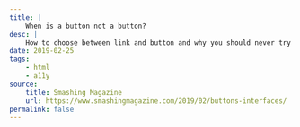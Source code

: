 ```yaml
---
title: |
    When is a button not a button?
desc: |
    How to choose between link and button and why you should never try to recreate a native `<button>` with JS.
date: 2019-02-25
tags:
    - html
    - a11y
source:
    title: Smashing Magazine
    url: https://www.smashingmagazine.com/2019/02/buttons-interfaces/
permalink: false
---
```

